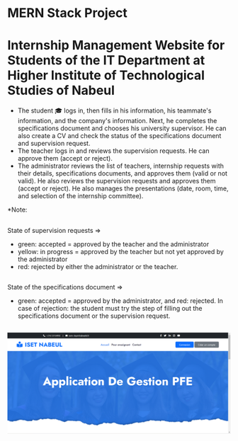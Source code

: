 # MERN Stack Project
# Internship Management Website for Students of the IT Department at Higher Institute of Technological Studies of Nabeul
- The student 🎓 logs in, then fills in his information, his teammate's information, and the company's information. Next, he completes the specifications document and chooses his university supervisor. He can also create a CV and check the status of the specifications document and supervision request.
- The teacher logs in and reviews the supervision requests. He can approve them (accept or reject).
- The administrator reviews the list of teachers, internship requests with their details, specifications documents, and approves them (valid or not valid). He also reviews the supervision requests and approves them (accept or reject). He also manages the presentations (date, room, time, and selection of the internship committee).

*Note:
##
State of supervision requests =>
- green: accepted = approved by the teacher and the administrator
- yellow: in progress = approved by the teacher but not yet approved by the administrator
- red: rejected by either the administrator or the teacher.
##
State of the specifications document => 
- green: accepted = approved by the administrator, and red: rejected.
In case of rejection: the student must try the step of filling out the specifications document or the supervision request.
##
![Internship Management Website](internship-management.png)
